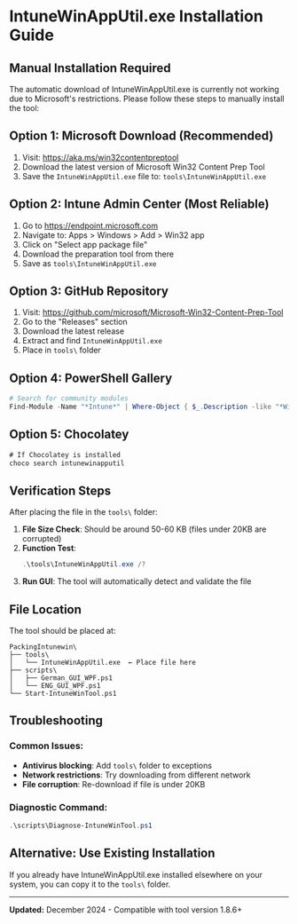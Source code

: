 # IntuneWinAppUtil.exe Installation Guide

## Manual Installation Required

The automatic download of IntuneWinAppUtil.exe is currently not working due to Microsoft's restrictions. Please follow these steps to manually install the tool:

## Option 1: Microsoft Download (Recommended)

1. Visit: https://aka.ms/win32contentpreptool
2. Download the latest version of Microsoft Win32 Content Prep Tool
3. Save the `IntuneWinAppUtil.exe` file to: `tools\IntuneWinAppUtil.exe`

## Option 2: Intune Admin Center (Most Reliable)

1. Go to https://endpoint.microsoft.com
2. Navigate to: Apps > Windows > Add > Win32 app  
3. Click on "Select app package file"
4. Download the preparation tool from there
5. Save as `tools\IntuneWinAppUtil.exe`

## Option 3: GitHub Repository

1. Visit: https://github.com/microsoft/Microsoft-Win32-Content-Prep-Tool
2. Go to the "Releases" section
3. Download the latest release
4. Extract and find `IntuneWinAppUtil.exe`
5. Place in `tools\` folder

## Option 4: PowerShell Gallery

```powershell
# Search for community modules
Find-Module -Name "*Intune*" | Where-Object { $_.Description -like "*Win32*" }
```

## Option 5: Chocolatey

```cmd
# If Chocolatey is installed
choco search intunewinapputil
```

## Verification Steps

After placing the file in the `tools\` folder:

1. **File Size Check**: Should be around 50-60 KB (files under 20KB are corrupted)
2. **Function Test**: 
   ```powershell
   .\tools\IntuneWinAppUtil.exe /?
   ```
3. **Run GUI**: The tool will automatically detect and validate the file

## File Location

The tool should be placed at:
```
PackingIntunewin\
├── tools\
│   └── IntuneWinAppUtil.exe  ← Place file here
├── scripts\
│   ├── German_GUI_WPF.ps1
│   └── ENG_GUI_WPF.ps1
└── Start-IntuneWinTool.ps1
```

## Troubleshooting

### Common Issues:
- **Antivirus blocking**: Add `tools\` folder to exceptions
- **Network restrictions**: Try downloading from different network
- **File corruption**: Re-download if file is under 20KB

### Diagnostic Command:
```powershell
.\scripts\Diagnose-IntuneWinTool.ps1
```

## Alternative: Use Existing Installation

If you already have IntuneWinAppUtil.exe installed elsewhere on your system, you can copy it to the `tools\` folder.

---
**Updated:** December 2024 - Compatible with tool version 1.8.6+
